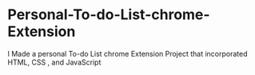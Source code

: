 # Personal-To-do-List-chrome-Extension
I Made a personal To-do List chrome Extension Project that incorporated HTML, CSS , and JavaScript
